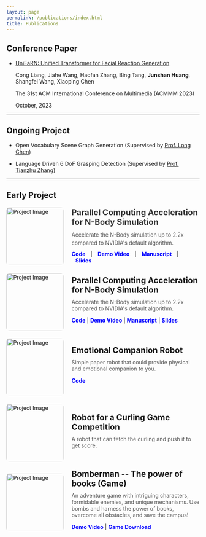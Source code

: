 ```yaml
---
layout: page
permalink: /publications/index.html
title: Publications
---
```


## Conference Paper

- [UniFaRN: Unified Transformer for Facial Reaction Generation](https://dl.acm.org/doi/10.1145/3581783.3612854)

  Cong Liang, Jiahe Wang, Haofan Zhang, Bing Tang, **Junshan Huang**, Shangfei Wang, Xiaoping Chen
  
  The 31st ACM International Conference on Multimedia (ACMMM 2023)
  
  October, 2023

---

## Ongoing Project

- Open Vocabulary Scene Graph Generation (Supervised by [Prof. Long Chen](https://zjuchenlong.github.io/))

- Language Driven 6 DoF Grasping Detection (Supervised by [Prof. Tianzhu Zhang](http://staff.ustc.edu.cn/~tzzhang/))


---

## Early Project

<div style="display: flex; align-items: left; margin: 20px 0;">     <!-- 图片部分 -->     <img src="https://junshanhuang.com/projects/n_body/demo.png" alt="Project Image"           style="width: 150px; height: 150px; object-fit: cover; border-radius: 8px; margin-right: 20px;">          <!-- 文本部分 -->     <div>         <!-- 项目标题 -->         <h3 style="margin: 0; font-size: 1.5em; font-weight: bold; color: #333;">Parallel Computing Acceleration for N-Body Simulation         </h3>                  <!-- 项目描述 -->         <p style="margin: 10px 0; color: #555; font-size: 1em; line-height: 1.5;">Accelerate the N-Body simulation up to 2.2x compared to NVIDIA's default algorithm.         </p>                  <!-- 链接部分 -->         <p style="margin: 5px 0;">             <a href="https://github.com/ctbfl/N_body_problem" style="color: blue; text-decoration: none; margin-right: 10px; font-weight: bold;">                 Code             </a>             |             <a href="https://www.bilibili.com/video/BV1CyByYNEMC/" style="color: blue; text-decoration: none; margin: 0 10px; font-weight: bold;">                 Demo Video             </a>             |             <a href="https://junshanhuang.com/projects/n_body/algorithm_manuscript.pdf" style="color: blue; text-decoration: none; margin: 0 10px; font-weight: bold;">                 Manuscript             </a>             |             <a href="https://junshanhuang.com/projects/n_body/slides.pdf" style="color: blue; text-decoration: none; margin: 0 10px; font-weight: bold;">                 Slides             </a>         </p>     </div> </div>

<div style="display: flex; align-items: center; margin: 20px 0;"> 
    <img src="https://junshanhuang.com/projects/n_body/demo.png" alt="Project Image" style="width: 150px; height: 150px; object-fit: cover; border-radius: 8px; margin-right: 20px;">      
    <div>     
        <h3 style="margin: 0; font-size: 1.5em;">Parallel Computing Acceleration for N-Body Simulation</h3>
        <p style="margin: 10px 0; color: #555;">Accelerate the N-Body simulation up to 2.2x compared to NVIDIA's default algorithm. </p>     
        <p>    
        	<a href="https://github.com/ctbfl/N_body_problem" style="color: blue; text-decoration: none; font-weight: bold;">Code</a>
            |
            <a href="https://www.bilibili.com/video/BV1CyByYNEMC/" style="color: blue; text-decoration: none; font-weight: bold;">Demo Video</a>
            |
            <a href="https://junshanhuang.com/projects/n_body/algorithm_manuscript.pdf" style="color: blue; text-decoration: none; font-weight: bold;">Manuscript</a>
            |
            <a href="https://junshanhuang.com/projects/n_body/slides.pdf" style="color: blue; text-decoration: none; font-weight: bold;">Slides</a>
        </p>
	</div> 
</div>

<div style="display: flex; align-items: center; margin: 20px 0;"> 
    <img src="https://junshanhuang.com/projects/paper_robot/demo.png" alt="Project Image" style="width: 150px; height: 150px; object-fit: cover; border-radius: 8px; margin-right: 20px;">      
    <div>     
        <h3 style="margin: 0; font-size: 1.5em;">Emotional Companion Robot</h3>
        <p style="margin: 10px 0; color: #555;">Simple paper robot that could provide physical and emotional companion to you.</p>     
        <p>    
        	<a href="https://github.com/ctbfl/paper_robot" style="color: blue; text-decoration: none; font-weight: bold;">Code</a>
        </p>
	</div> 
</div>



<div style="display: flex; align-items: center; margin: 20px 0;"> 
    <img src="https://junshanhuang.com/projects/robogame/demo.png" alt="Project Image" style="width: 150px; height: 150px; object-fit: cover; border-radius: 8px; margin-right: 20px;">      
    <div>     
        <h3 style="margin: 0; font-size: 1.5em;">Robot for a Curling Game Competition</h3>
        <p style="margin: 10px 0; color: #555;">A robot that can fetch the curling and push it to get score.</p>     
	</div> 
</div>



<div style="display: flex; align-items: center; margin: 20px 0;"> 
    <img src="https://junshanhuang.com/projects/bomber_game/demo.png" alt="Project Image" style="width: 150px; height: 150px; object-fit: cover; border-radius: 8px; margin-right: 20px;">      
    <div>     
        <h3 style="margin: 0; font-size: 1.5em;">Bomberman -- The power of books (Game)</h3>
        <p style="margin: 10px 0; color: #555;">An adventure game with intriguing characters, formidable enemies, and unique mechanisms. Use bombs and harness the power of books, overcome all obstacles, and save the campus!</p>     
        <p>    
        	<a href="https://space.bilibili.com/398516133" style="color: blue; text-decoration: none; font-weight: bold;">Demo Video</a>
            |
            <a href="https://junshanhuang.com/bomber_game/Bomberman--The power of booksV1.0.2(for windows).zip" style="color: blue; text-decoration: none; font-weight: bold;">Game Download</a>
        </p>
	</div> 
</div>
